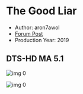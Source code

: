# The Good Liar

* Author: aron7awol
* [Forum Post](https://www.avsforum.com/threads/bass-eq-for-filtered-movies.2995212/post-59162622)
* Production Year: 2019

## DTS-HD MA 5.1

![img 0](https://i.imgur.com/6373Oec.jpg)

![img 0](https://i.imgur.com/8P5VkwE.png)

